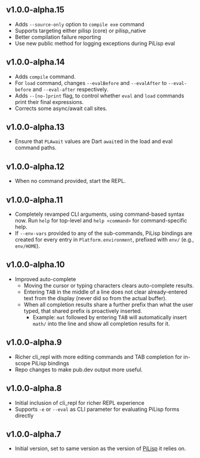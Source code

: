 ## v1.0.0-alpha.15

* Adds `--source-only` option to `compile exe` command
* Supports targeting either pilisp (core) or pilisp_native
* Better compilation failure reporting
* Use new public method for logging exceptions during PiLisp eval

## v1.0.0-alpha.14

* Adds `compile` command.
* For `load` command, changes `--evalBefore` and `--evalAfter` to `--eval-before` and `--eval-after` respectively.
* Adds `--[no-]print` flag, to control whether `eval` and `load` commands print their final expressions.
* Corrects some async/await call sites.

## v1.0.0-alpha.13

* Ensure that `PLAwait` values are Dart `await`ed in the load and eval command paths.

## v1.0.0-alpha.12

* When no command provided, start the REPL.

## v1.0.0-alpha.11

* Completely revamped CLI arguments, using command-based syntax now. Run `help` for top-level and `help <command>` for command-specific help.
* If `--env-vars` provided to any of the sub-commands, PiLisp bindings are created for every entry in `Platform.environment`, prefixed with `env/` (e.g., `env/HOME`).

## v1.0.0-alpha.10

* Improved auto-complete
   * Moving the cursor or typing characters clears auto-complete results.
   * Entering <kbd>TAB</kbd> in the middle of a line does not clear already-entered text from the display (never did so from the actual buffer).
   * When all completion results share a further prefix than what the user typed, that shared prefix is proactively inserted.
      * Example: `mat` followed by entering <kbd>TAB</kbd> will automatically insert `math/` into the line and show all completion results for it.

## v1.0.0-alpha.9

* Richer cli_repl with more editing commands and TAB completion for in-scope PiLisp bindings
* Repo changes to make pub.dev output more useful.

## v1.0.0-alpha.8

* Initial inclusion of cli_repl for richer REPL experience
* Supports `-e` or `--eval` as CLI parameter for evaluating PiLisp forms directly

## v1.0.0-alpha.7

- Initial version, set to same version as the version of [PiLisp](https://github.com/pilisp/pilisp) it relies on.
